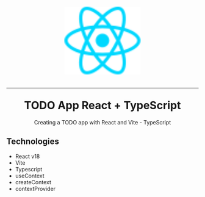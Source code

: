 <div align="center">
  <h1 >
    <br>
       <img src="/src/assets/react.svg" alt="React Logo" width="200" />
    <hr/>
    TODO App React + TypeScript
  </h1>
  <p>Creating a TODO app with React and Vite - TypeScript</p>
</div>

## Technologies

- React v18
- Vite
- Typescript
- useContext
- createContext
- contextProvider
